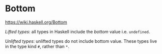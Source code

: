 # Bottom

https://wiki.haskell.org/Bottom


*Lifted types*: all types in Haskell include the *bottom* value i.e. `undefined`.

*Unlifted types*: unlifted types do not include bottom value. These types live in the type kind `#`, rather than `*`.
